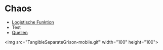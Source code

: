# Chaos

* [Logistische Funktion](https://www.geogebra.org/m/mbznmn6k)
* Test
* [Quellen](Quellennachweis.pdf)

<img src="TangibleSeparateGrison-mobile.gif" width="100" height="100"\>
